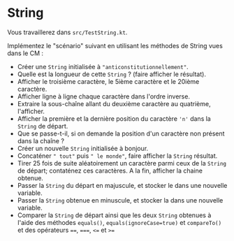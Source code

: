 # String

Vous travaillerez dans `src/TestString.kt`.

Implémentez le "scénario" suivant en utilisant les méthodes de String vues dans le CM : 
- Créer une `String` initialisée à `"anticonstitutionnellement"`.
- Quelle est la longueur de cette `String` ? (faire afficher le résultat).
- Afficher le troisième caractère, le 5ième caractère et le 20ième caractère.
- Afficher ligne à ligne chaque caractère dans l'ordre inverse.
- Extraire la sous-chaîne allant du deuxième caractère au quatrième, l'afficher.
- Afficher la première et la dernière position du caractère `'n'` dans la `String` de départ.
- Que se passe-t-il, si on demande la position d'un caractère non présent dans la chaîne ?
- Créer un nouvelle `String` initialisée à bonjour.
- Concaténer `" tout"` puis `" le monde"`, faire afficher la `String` résultat.
- Tirer 25 fois de suite aléatoirement un caractère parmi ceux de la `String` de départ; contaténez ces caractères. A la fin, afficher la chaine obtenue.
- Passer la `String` du départ en majuscule, et stocker le dans une nouvelle variable.
- Passer la `String` obtenue en minuscule, et stocker la dans une nouvelle variable.
- Comparer la `String` de départ ainsi que les deux `String` obtenues à l'aide des méthodes `equals()`, `equals(ignoreCase=true)` et `compareTo()` et des opérateurs `==`, `===`, `<=` et `>=`
